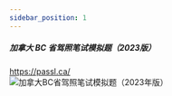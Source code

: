 ```yaml
---
sidebar_position: 1
---  
```


##### 加拿大 BC 省驾照笔试模拟题（2023版）
https://passl.ca/  
![加拿大BC省驾照笔试模拟题（2023年版）](./img/加拿大BC省驾照笔试模拟题（2023年版）.jpg)

